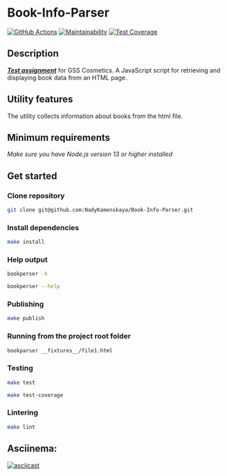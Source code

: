 # Book-Info-Parser

[![GitHub Actions](https://github.com/NadyKamenskaya/Book-Info-Parser/actions/workflows/github-actions.yml/badge.svg)](https://github.com/NadyKamenskaya/Book-Info-Parser/actions/workflows/github-actions.yml)
[![Maintainability](https://api.codeclimate.com/v1/badges/7e6f8a083392226b0659/maintainability)](https://codeclimate.com/github/NadyKamenskaya/Book-Info-Parser/maintainability)
[![Test Coverage](https://api.codeclimate.com/v1/badges/7e6f8a083392226b0659/test_coverage)](https://codeclimate.com/github/NadyKamenskaya/Book-Info-Parser/test_coverage)

## Description

[_**Test assignment**_](https://mail.google.com/mail/u/0/?pli=1#inbox/FMfcgzGsnLFJLBlLjvbffCSPzgbtRRZC?projector=1&messagePartId=0.1) for GSS Cosmetics. A JavaScript script for retrieving and displaying book data from an HTML page.

## Utility features

The utility collects information about books from the html file.

## Minimum requirements

_Make sure you have Node.js version 13 or higher installed_

## Get started

### Clone repository

```bash
git clone git@github.com:NadyKamenskaya/Book-Info-Parser.git
```

### Install dependencies

```bash
make install
```

### Help output

```bash
bookperser -h
```

```bash
bookperser --help
```

### Publishing

```bash
make publish
```

### Running from the project root folder

```bash
bookparser __fixtures__/file1.html
```

### Testing

```bash
make test
```

```bash
make test-coverage
```

### Lintering

```bash
make lint
```

## Asciinema:

[![asciicast](https://asciinema.org/a/U3ZrfdhO12I6s5fXrEGpDaQhn.svg)](https://asciinema.org/a/U3ZrfdhO12I6s5fXrEGpDaQhn)